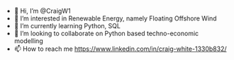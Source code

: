 - 👋 Hi, I’m @CraigW1
- 👀 I’m interested in Renewable Energy, namely Floating Offshore Wind
- 🌱 I’m currently learning Python, SQL
- 💞️ I’m looking to collaborate on Python based techno-economic modelling
- 📫 How to reach me https://www.linkedin.com/in/craig-white-1330b832/

<!---
CraigW1/CraigW1 is a ✨ special ✨ repository because its `README.md` (this file) appears on your GitHub profile.
You can click the Preview link to take a look at your changes.
--->
